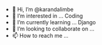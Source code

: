 - 👋 Hi, I’m @karandalimbe
- 👀 I’m interested in ... Coding 
- 🌱 I’m currently learning ... Django
- 💞️ I’m looking to collaborate on ...
- 📫 How to reach me ...

<!---
karandalimbe/karandalimbe is a ✨ special ✨ repository because its `README.md` (this file) appears on your GitHub profile.
You can click the Preview link to take a look at your changes.
--->
